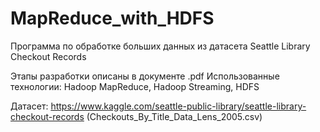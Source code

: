 # MapReduce_with_HDFS
Программа по обработке больших данных из датасета Seattle Library Checkout Records

Этапы разработки описаны в документе .pdf 
Использованные технологии: Hadoop MapReduce, Hadoop Streaming, HDFS

Датасет: https://www.kaggle.com/seattle-public-library/seattle-library-checkout-records (Checkouts_By_Title_Data_Lens_2005.csv)
